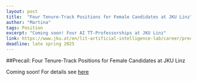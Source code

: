```yaml
---
layout: post
title:  "Four Tenure-Track Positions for Female Candidates at JKU Linz"
author: "Martina"
tags: Position
excerpt: "Coming soon! Four AI TT-Professorships at JKU Linz"
link: https://www.jku.at/en/lit-artificial-intelligence-lab/career/precall-four-tenure-track-professorships/
deadline: late spring 2025
---
```


##Precall: Four Tenure-Track Positions for Female Candidates at JKU Linz

	
Coming soon! For details see [here](https://www.jku.at/en/lit-artificial-intelligence-lab/career/precall-four-tenure-track-professorships/)
